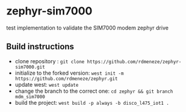 # zephyr-sim7000
test implementation to validate the SIM7000 modem zephyr drive

## Build instructions
* clone repository : ``` git clone https://github.com/rdmeneze/zephyr-sim7000.git ```
* initialize to the forked version: ``` west init -m https://github.com/rdmeneze/zephyr.git ```
* update west: ``` west update ``` 
* change the branch to the correct one: ``` cd zephyr && git branch mdm_sim7000 ```
* build the project: ``` west build -p always -b disco_l475_iot1 .  ``` 
